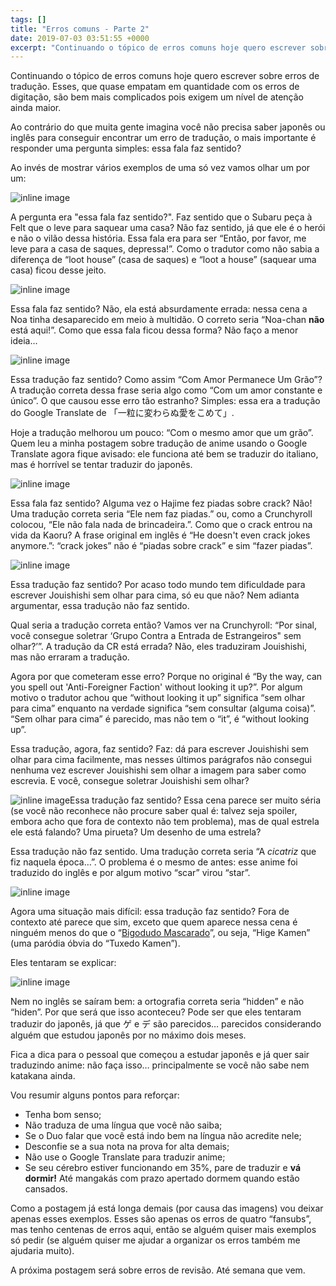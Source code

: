 ```yaml
---
tags: []
title: "Erros comuns - Parte 2"
date: 2019-07-03 03:51:55 +0000
excerpt: "Continuando o tópico de erros comuns hoje quero escrever sobre erros de tradução. Esses, que quase empatam em quantidade com os erros de..."
---
```


Continuando o tópico de erros comuns hoje quero escrever sobre erros de tradução. Esses, que quase empatam em quantidade com os erros de digitação, são bem mais complicados pois exigem um nível de atenção ainda maior.

Ao contrário do que muita gente imagina você não precisa saber japonês ou inglês para conseguir encontrar um erro de tradução, o mais importante é responder uma pergunta simples: essa fala faz sentido?

Ao invés de mostrar vários exemplos de uma só vez vamos olhar um por um:

![inline image](https://i.imgur.com/6tzlTle.png)

A pergunta era "essa fala faz sentido?". Faz sentido que o Subaru peça à Felt que o leve para saquear uma casa? Não faz sentido, já que ele é o herói e não o vilão dessa história. Essa fala era para ser “Então, por favor, me leve para a casa de saques, depressa!”. Como o tradutor como não sabia a diferença de “loot house” (casa de saques) e “loot a house” (saquear uma casa) ficou desse jeito.

![inline image](https://i.imgur.com/MKztdZM.png)

Essa fala faz sentido? Não, ela está absurdamente errada: nessa cena a Noa tinha desaparecido em meio à multidão. O correto seria “Noa-chan **não** está aqui!”. Como que essa fala ficou dessa forma? Não faço a menor ideia...

![inline image](https://i.imgur.com/kmFtkIn.png)

Essa tradução faz sentido? Como assim “Com Amor Permanece Um Grão”? A tradução correta dessa frase seria algo como “Com um amor constante e único”. O que causou esse erro tão estranho? Simples: essa era a tradução do Google Translate de 「一粒に変わらぬ愛をこめて」.

Hoje a tradução melhorou um pouco: “Com o mesmo amor que um grão”. Quem leu a minha postagem sobre tradução de anime usando o Google Translate agora fique avisado: ele funciona até bem se traduzir do italiano, mas é horrível se tentar traduzir do japonês.

![inline image](https://i.imgur.com/YQ8pwFl.png)

Essa fala faz sentido? Alguma vez o Hajime fez piadas sobre crack? Não! Uma tradução correta seria “Ele nem faz piadas.” ou, como a Crunchyroll colocou, “Ele não fala nada de brincadeira.”. Como que o crack entrou na vida da Kaoru? A frase original em inglês é “He doesn't even crack jokes anymore.”: “crack jokes” não é “piadas sobre crack” e sim “fazer piadas”.

![inline image](https://i.imgur.com/aKAiZ0o.png)

Essa tradução faz sentido? Por acaso todo mundo tem dificuldade para escrever Jouishishi sem olhar para cima, só eu que não? Nem adianta argumentar, essa tradução não faz sentido.

Qual seria a tradução correta então? Vamos ver na Crunchyroll: “Por sinal, você consegue soletrar ‘Grupo Contra a Entrada de Estrangeiros" sem olhar?’”. A tradução da CR está errada? Não, eles traduziram Jouishishi, mas não erraram a tradução.

Agora por que cometeram esse erro? Porque no original é “By the way, can you spell out 'Anti-Foreigner Faction' without looking it up?”. Por algum motivo o tradutor achou que “without looking it up” significa “sem olhar para cima” enquanto na verdade significa “sem consultar (alguma coisa)”. “Sem olhar para cima” é parecido, mas não tem o “it”, é “without looking up”.

Essa tradução, agora, faz sentido? Faz: dá para escrever Jouishishi sem olhar para cima facilmente, mas nesses últimos parágrafos não consegui nenhuma vez escrever Jouishishi sem olhar a imagem para saber como escrevia. E você, consegue soletrar Jouishishi sem olhar?

![inline image](https://i.imgur.com/nA9MU9o.png)Essa tradução faz sentido? Essa cena parece ser muito séria (se você não reconhece não procure saber qual é: talvez seja spoiler, embora acho que fora de contexto não tem problema), mas de qual estrela ele está falando? Uma pirueta? Um desenho de uma estrela?

Essa tradução não faz sentido. Uma tradução correta seria “A *cicatriz* que fiz naquela época…”. O problema é o mesmo de antes: esse anime foi traduzido do inglês e por algum motivo “scar” virou “star”. 

![inline image](https://i.imgur.com/8ApxkOa.png)

Agora uma situação mais difícil: essa tradução faz sentido? Fora de contexto até parece que sim, exceto que quem aparece nessa cena é ninguém menos do que o “[Bigodudo Mascarado](https://haruhi.fandom.com/wiki/Masked_Mustache!)”, ou seja, “Hige Kamen” (uma paródia óbvia do “Tuxedo Kamen”).

Eles tentaram se explicar:

![inline image](https://i.imgur.com/FEFYEPI.png)

Nem no inglês se saíram bem: a ortografia correta seria “hidden” e não “hiden”. Por que será que isso aconteceu? Pode ser que eles tentaram traduzir do japonês, já que ゲ e デ são parecidos… parecidos considerando alguém que estudou japonês por no máximo dois meses.

Fica a dica para o pessoal que começou a estudar japonês e já quer sair traduzindo anime: não faça isso… principalmente se você não sabe nem katakana ainda.

Vou resumir alguns pontos para reforçar:

* Tenha bom senso;
* Não traduza de uma língua que você não saiba;
* Se o Duo falar que você está indo bem na língua não acredite nele;
* Desconfie se a sua nota na prova for alta demais;
* Não use o Google Translate para traduzir anime;
* Se seu cérebro estiver funcionando em 35%, pare de traduzir e **vá dormir!**  Até mangakás com prazo apertado dormem quando estão cansados.

Como a postagem já está longa demais (por causa das imagens) vou deixar apenas esses exemplos. Esses são apenas os erros de quatro “fansubs”, mas tenho centenas de erros aqui, então se alguém quiser mais exemplos só pedir (se alguém quiser me ajudar a organizar os erros também me ajudaria muito).

A próxima postagem será sobre erros de revisão. Até semana que vem.